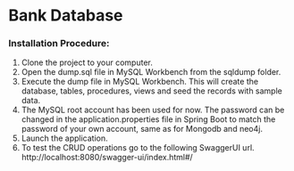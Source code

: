# Bank Database
### Installation Procedure:
1. Clone the project to your computer.
2. Open the dump.sql file in MySQL Workbench from the sqldump folder.
3. Execute the dump file in MySQL Workbench. This will create the database, tables, procedures, views and seed the records with sample data.
4. The MySQL root account has been used for now. The password can be changed in the application.properties file in Spring Boot to match the password of your own account, same as for Mongodb and neo4j.
5. Launch the application.
6. To test the CRUD operations go to the following SwaggerUI url.
   http://localhost:8080/swagger-ui/index.html#/
